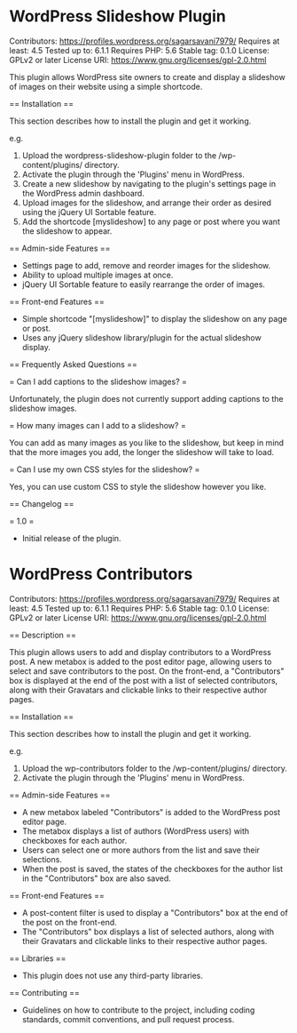 # WordPress Slideshow Plugin

Contributors: https://profiles.wordpress.org/sagarsavani7979/
Requires at least: 4.5
Tested up to: 6.1.1
Requires PHP: 5.6
Stable tag: 0.1.0
License: GPLv2 or later
License URI: https://www.gnu.org/licenses/gpl-2.0.html

This plugin allows WordPress site owners to create and display a slideshow of images on their website using a simple shortcode.

== Installation ==

This section describes how to install the plugin and get it working.

e.g.

1. Upload the wordpress-slideshow-plugin folder to the /wp-content/plugins/ directory.
2. Activate the plugin through the 'Plugins' menu in WordPress.
3. Create a new slideshow by navigating to the plugin's settings page in the WordPress admin dashboard.
4. Upload images for the slideshow, and arrange their order as desired using the jQuery UI Sortable feature.
5. Add the shortcode [myslideshow] to any page or post where you want the slideshow to appear.

== Admin-side Features ==

* Settings page to add, remove and reorder images for the slideshow.
* Ability to upload multiple images at once.
* jQuery UI Sortable feature to easily rearrange the order of images.

== Front-end Features ==

* Simple shortcode "[myslideshow]" to display the slideshow on any page or post.
* Uses any jQuery slideshow library/plugin for the actual slideshow display.


== Frequently Asked Questions ==

= Can I add captions to the slideshow images? =

Unfortunately, the plugin does not currently support adding captions to the slideshow images.

= How many images can I add to a slideshow? =

You can add as many images as you like to the slideshow, but keep in mind that the more images you add, the longer the slideshow will take to load.

= Can I use my own CSS styles for the slideshow? =

Yes, you can use custom CSS to style the slideshow however you like.


== Changelog ==

= 1.0 =
* Initial release of the plugin.

# WordPress Contributors

Contributors: https://profiles.wordpress.org/sagarsavani7979/
Requires at least: 4.5
Tested up to: 6.1.1
Requires PHP: 5.6
Stable tag: 0.1.0
License: GPLv2 or later
License URI: https://www.gnu.org/licenses/gpl-2.0.html


== Description ==

This plugin allows users to add and display contributors to a WordPress post. A new metabox is added to the post editor page, allowing users to select and save contributors to the post. On the front-end, a "Contributors" box is displayed at the end of the post with a list of selected contributors, along with their Gravatars and clickable links to their respective author pages.


== Installation ==

This section describes how to install the plugin and get it working.

e.g.

1. Upload the wp-contributors folder to the /wp-content/plugins/ directory.
2. Activate the plugin through the 'Plugins' menu in WordPress.


== Admin-side Features ==

* A new metabox labeled "Contributors" is added to the WordPress post editor page.
* The metabox displays a list of authors (WordPress users) with checkboxes for each author.
* Users can select one or more authors from the list and save their selections.
* When the post is saved, the states of the checkboxes for the author list in the "Contributors" box are also saved.


== Front-end Features ==

* A post-content filter is used to display a "Contributors" box at the end of the post on the front-end.
* The "Contributors" box displays a list of selected authors, along with their Gravatars and clickable links to their respective author pages.


== Libraries ==

* This plugin does not use any third-party libraries.


== Contributing == 

* Guidelines on how to contribute to the project, including coding standards, commit conventions, and pull request process.

